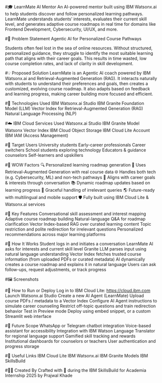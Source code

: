 #🎓 LearnMate AI Mentor
An AI-powered mentor built using IBM Watsonx.ai to help students discover and follow personalized learning pathways. LearnMate understands students’ interests, evaluates their current skill level, and generates adaptive course roadmaps in real time for domains like Frontend Development, Cybersecurity, UI/UX, and more.

#🧩 Problem Statement
 Agentic AI for Personalized Course Pathways

Students often feel lost in the sea of online resources. Without structured, personalized guidance, they struggle to identify the most suitable learning path that aligns with their career goals. This results in time wasted, low course completion rates, and lack of clarity in skill development.

#💡 Proposed Solution
LearnMate is an Agentic AI coach powered by IBM Watsonx.ai and Retrieval-Augmented Generation (RAG). It interacts naturally with students to understand their preferences and goals, then creates a customized, evolving course roadmap. It also adapts based on feedback and learning progress, making career building more focused and efficient.

#🧠 Technologies Used
IBM Watsonx.ai Studio
IBM Granite Foundation Model (LLM)
Vector Index for Retrieval-Augmented Generation (RAG)
Natural Language Processing (NLP)

#☁️ IBM Cloud Services Used
Watsonx.ai Studio
IBM Granite Model
Watsonx Vector Index
IBM Cloud Object Storage
IBM Cloud Lite Account
IBM IAM (Access Management)

#👥 Target Users
University students
Early-career professionals
Career switchers
School students exploring technology
Educators & guidance counselors
Self-learners and upskillers

#🌟 WOW Factors
🔍 Personalized learning roadmap generation
🧠 Uses Retrieval-Augmented Generation with real course data
🌐 Handles both tech (e.g. Cybersecurity, ML) and non-tech pathways
🎯 Aligns with career goals & interests through conversation
📚 Dynamic roadmap updates based on learning progress
💬 Graceful handling of irrelevant queries
🌎 Future-ready with multilingual and mobile support
🛡️ Fully built using IBM Cloud Lite & Watsonx.ai services

#🧪 Key Features
Conversational skill assessment and interest mapping
Adaptive course roadmap building
Natural-language Q&A for roadmap clarification
Vector Index-based RAG over curated learning content
Topic restriction and polite redirection for irrelevant questions
Personalized recommendations across major learning platforms

#🚀 How It Works
Student logs in and initiates a conversation
LearnMate AI asks for interests and current skill level
Granite LLM parses input using natural language understanding
Vector Index fetches trusted course information (from uploaded PDFs or curated metadata)
AI dynamically creates a course roadmap and explains it in natural language
Users can ask follow-ups, request adjustments, or track progress

#🖼️ Screenshots



#📌 How to Run or Deploy
Log in to IBM Cloud Lite: https://cloud.ibm.com
Launch Watsonx.ai Studio
Create a new AI Agent (LearnMate)
Upload course PDFs / metadata to a Vector Index
Configure AI Agent instructions to simulate career counseling
Restrict off-topic questions and train redirection behavior
Test in Preview mode
Deploy using embed snippet, or a custom Streamlit web interface

#🔮 Future Scope
WhatsApp or Telegram chatbot integration
Voice-based assistant for accessibility
Integration with IBM Watson Language Translator for regional language support
Gamified skill tracking and rewards
Institutional dashboards for counselors or teachers
User authentication and progress storage

#🔗 Useful Links
IBM Cloud Lite
IBM Watsonx.ai
IBM Granite Models
IBM SkillsBuild


#🙋‍♂️ Created By
Crafted with 💙 during the IBM SkillsBuild for Academia Internship 2025
by Prajwal Khade


